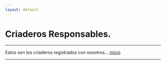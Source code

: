 ```yaml
---
layout: default
---
```


# Criaderos Responsables.
***
Estos son los criaderos registrados con nosotros...
[inicio](./)
***
